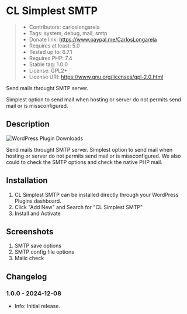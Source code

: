 # CL Simplest SMTP

> * Contributors: carloslongarela
> * Tags: system, debug, mail, smtp
> * Donate link: https://www.paypal.me/CarlosLongarela
> * Requires at least: 5.0
> * Tested up to: 6.7.1
> * Requires PHP: 7.4
> * Stable tag: 1.0.0
> * License: GPL2+
> * License URI: https://www.gnu.org/licenses/gpl-2.0.html

Send mails throught SMTP server.

Simplest option to send mail when hosting or server do not permits send mail or is missconfigured.

## Description

![WordPress Plugin Downloads](https://img.shields.io/wordpress/plugin/dt/cl-simplest-smtp.svg)

Send mails throught SMTP server. Simplest option to send mail when hosting or server do not permits send mail or is missconfigured.
We also could to check the SMTP options and check the native PHP mail.

## Installation
1. CL Simplest SMTP can be installed directly through your WordPress Plugins dashboard.
2. Click "Add New" and Search for "CL Simplest SMTP"
3. Install and Activate

## Screenshots
1. SMTP save options
2. SMTP config file options
3. Mailc check

## Changelog

### 1.0.0 - 2024-12-08
* Info: Initial release.
